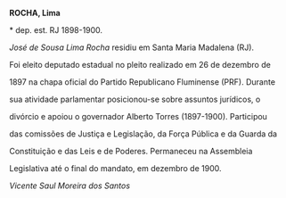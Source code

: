 **ROCHA, Lima**



\* dep. est. RJ 1898-1900.



*José de Sousa Lima Rocha* residiu em Santa Maria Madalena (RJ).



Foi eleito deputado estadual no pleito realizado em 26 de dezembro de

1897 na chapa oficial do Partido Republicano Fluminense (PRF). Durante

sua atividade parlamentar posicionou-se sobre assuntos jurídicos, o

divórcio e apoiou o governador Alberto Torres (1897-1900). Participou

das comissões de Justiça e Legislação, da Força Pública e da Guarda da

Constituição e das Leis e de Poderes. Permaneceu na Assembleia

Legislativa até o final do mandato, em dezembro de 1900.



*Vicente Saul Moreira dos Santos*



